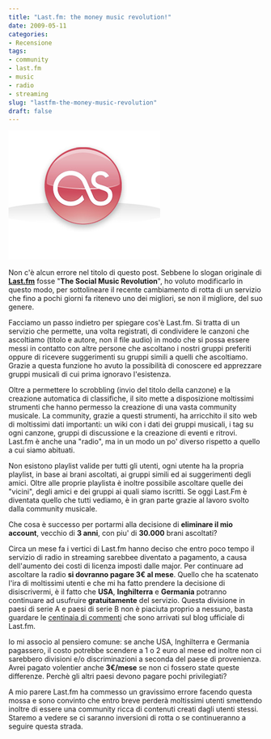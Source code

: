 ```yaml
---
title: "Last.fm: the money music revolution!"
date: 2009-05-11
categories: 
- Recensione
tags: 
- community
- last.fm
- music
- radio
- streaming
slug: "lastfm-the-money-music-revolution"
draft: false
---
```


![lastfm](lastfm.jpg "lastfm")

Non c'è alcun errore nel titolo di questo post. Sebbene lo slogan originale di
[**Last.fm**](http://www.lastfm.it) fosse "**The Social Music
Revolution**", ho voluto modificarlo in questo modo, per sottolineare il
recente cambiamento di rotta di un servizio che fino a pochi giorni fa
ritenevo uno dei migliori, se non il migliore, del suo genere.

Facciamo un passo indietro per spiegare cos'è Last.fm. Si tratta di un
servizio che permette, una volta registrati, di condividere le canzoni
che ascoltiamo (titolo e autore, non il file audio) in modo che si possa
essere messi in contatto con altre persone che ascoltano i nostri gruppi
preferiti oppure di ricevere suggerimenti su gruppi simili a quelli che
ascoltiamo. Grazie a questa funzione ho avuto la possibilità di
conoscere ed apprezzare gruppi musicali di cui prima ignoravo
l'esistenza.

Oltre a permettere lo scrobbling (invio del titolo della canzone) e la
creazione automatica di classifiche, il sito mette a disposizione
moltissimi strumenti che hanno permesso la creazione di una vasta
community musicale. La community, grazie a questi strumenti, ha
arricchito il sito web di moltissimi dati importanti: un wiki con i dati
dei gruppi musicali, i tag su ogni canzone, gruppi di discussione e la
creazione di eventi e ritrovi. Last.fm è anche una "radio", ma in un
modo un po' diverso rispetto a quello a cui siamo abituati.

Non esistono playlist valide per tutti gli utenti, ogni utente ha la
propria playlist, in base ai brani ascoltati, ai gruppi simili ed ai
suggerimenti degli amici. Oltre alle proprie playlista è inoltre
possibile ascoltare quelle dei "vicini", degli amici e dei gruppi ai
quali siamo iscritti. Se oggi Last.Fm è diventata quello che tutti
vediamo, è in gran parte grazie al lavoro svolto dalla community
musicale.

Che cosa è successo per portarmi alla decisione di **eliminare il mio
account**, vecchio di **3 anni**, con piu' di **30.000** brani
ascoltati?

Circa un mese fa i vertici di Last.fm hanno deciso che entro poco tempo
il servizio di radio in streaming sarebbee diventato a pagamento, a
causa dell'aumento dei costi di licenza imposti dalle major. Per
continuare ad ascoltare la radio **si dovranno pagare 3€ al mese**.
Quello che ha scatenato l'ira di moltissimi utenti e che mi ha fatto
prendere la decisione di disiscrivermi, è il fatto che **USA**,
**Inghilterra** e **Germania** potranno continuare ad usufruire
**gratuitamente** del servizio. Questa divisione in paesi di serie A e
paesi di serie B non è piaciuta proprio a nessuno, basta guardare le
[centinaia di commenti](http://blog.last.fm/2009/04/22/radio-subscriptions) che sono
arrivati sul blog ufficiale di Last.fm.

Io mi associo al pensiero comune: se anche USA, Inghilterra e Germania
pagassero, il costo potrebbe scendere a 1 o 2 euro al mese ed inoltre
non ci sarebbero divisioni e/o discriminazioni a seconda del paese di
provenienza. Avrei pagato volentier anche **3€/mese** se non ci fossero
state queste differenze. Perchè gli altri paesi devono pagare pochi
privilegiati?

A mio parere Last.fm ha commesso un gravissimo errore facendo questa
mossa e sono convinto che entro breve perderà moltissimi utenti
smettendo inoltre di essere una community ricca di contenuti creati
dagli utenti stessi. Staremo a vedere se ci saranno inversioni di rotta
o se continueranno a seguire questa strada.

